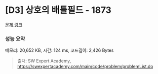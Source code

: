 # [D3] 상호의 배틀필드 - 1873 

[문제 링크](https://swexpertacademy.com/main/code/problem/problemDetail.do?contestProbId=AV5LyE7KD2ADFAXc) 

### 성능 요약

메모리: 20,652 KB, 시간: 124 ms, 코드길이: 2,426 Bytes



> 출처: SW Expert Academy, https://swexpertacademy.com/main/code/problem/problemList.do